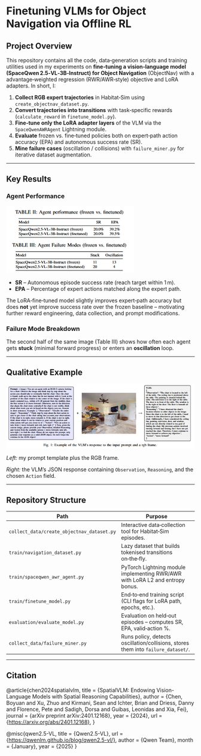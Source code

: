 # Finetuning VLMs for Object Navigation via Offline RL

## Project Overview

This repository contains all the code, data‑generation scripts and training utilities used in my experiments on **fine‑tuning a vision‑language model (SpaceQwen 2.5‑VL‑3B‑Instruct) for Object Navigation** (ObjectNav) with a advantage‑weighted regression (RWR/AWR‑style) objective and LoRA adapters.  In short, I:

1. **Collect RGB expert trajectories** in Habitat‑Sim using `create_objectnav_dataset.py`.
2. **Convert trajectories into transitions** with task‑specific rewards (`calculate_reward` in `finetune_model.py`).
3. **Fine‑tune only the LoRA adapter layers** of the VLM via the `SpaceQwenAWRAgent` Lightning module.
4. **Evaluate** frozen vs. fine‑tuned policies both on expert‑path action accuracy (EPA) and autonomous success rate (SR).
5. **Mine failure cases** (oscillation / collisions) with `failure_miner.py` for iterative dataset augmentation.

---

## Key Results

### Agent Performance

![Results](/finetune_results.png)

- **SR** – Autonomous episode success rate (reach target within 1 m).
- **EPA** – Percentage of expert actions matched along the expert path.

The LoRA‑fine‑tuned model slightly improves expert‑path accuracy but does **not** yet improve success rate over the frozen baseline – motivating further reward engineering, data collection, and prompt modifications.

### Failure Mode Breakdown

The second half of the same image (Table III) shows how often each agent gets **stuck** (minimal forward progress) or enters an **oscillation** loop.

---

## Qualitative Example

![Example](main_figure.png)

*Left:* my prompt template plus the RGB frame.

*Right:* the VLM’s JSON response containing `Observation`, `Reasoning`, and the chosen `Action` field.

---

## Repository Structure

| Path                          | Purpose                                                                           |
| ----------------------------- | --------------------------------------------------------------------------------- |
| `collect_data/create_objectnav_dataset.py` | Interactive data‑collection tool for Habitat‑Sim episodes.                                    |
| `train/navigation_dataset.py`              | Lazy dataset that builds tokenised transitions on‑the‑fly.                                  |
| `train/spaceqwen_awr_agent.py`             | PyTorch Lightning module implementing RWR/AWR with LoRA L2 and entropy bonus.                               |
| `train/finetune_model.py`                  | End‑to‑end training script (CLI flags for LoRA path, epochs, etc.).                                       |
| `evaluation/evaluate_model.py`             | Evaluation on held‑out episodes – computes SR, EPA, valid‑action %.                              |
| `collect_data/failure_miner.py`            | Runs policy, detects oscillation/collisions, stores them into `failure_dataset/`.                          |

---

## Citation

@article{chen2024spatialvlm,
  title = {SpatialVLM: Endowing Vision-Language Models with Spatial Reasoning Capabilities},
  author = {Chen, Boyuan and Xu, Zhuo and Kirmani, Sean and Ichter, Brian and Driess, Danny and Florence, Pete and Sadigh, Dorsa and Guibas, Leonidas and Xia, Fei},
  journal = {arXiv preprint arXiv:2401.12168},
  year = {2024},
  url = {https://arxiv.org/abs/2401.12168},
}

@misc{qwen2.5-VL,
    title = {Qwen2.5-VL},
    url = {https://qwenlm.github.io/blog/qwen2.5-vl/},
    author = {Qwen Team},
    month = {January},
    year = {2025}
}


